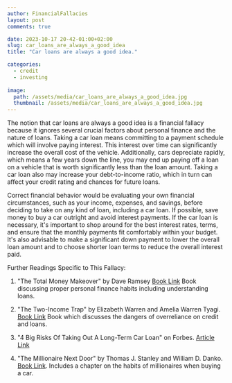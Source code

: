 ```yaml
---
author: FinancialFallacies
layout: post
comments: true

date: 2023-10-17 20-42-01:00+02:00  
slug: car_loans_are_always_a_good_idea
title: "Car loans are always a good idea."

categories:
  - credit
  - investing
  
image:
  path: /assets/media/car_loans_are_always_a_good_idea.jpg
  thumbnail: /assets/media/car_loans_are_always_a_good_idea.jpg
---
```


The notion that car loans are always a good idea is a financial fallacy because it ignores several crucial factors about personal finance and the nature of loans. Taking a car loan means committing to a payment schedule which will involve paying interest. This interest over time can significantly increase the overall cost of the vehicle. Additionally, cars depreciate rapidly, which means a few years down the line, you may end up paying off a loan on a vehicle that is worth significantly less than the loan amount. Taking a car loan also may increase your debt-to-income ratio, which in turn can affect your credit rating and chances for future loans. 

Correct financial behavior would be evaluating your own financial circumstances, such as your income, expenses, and savings, before deciding to take on any kind of loan, including a car loan. If possible, save money to buy a car outright and avoid interest payments. If the car loan is necessary, it's important to shop around for the best interest rates, terms, and ensure that the monthly payments fit comfortably within your budget. It's also advisable to make a significant down payment to lower the overall loan amount and to choose shorter loan terms to reduce the overall interest paid.

Further Readings Specific to This Fallacy:


1. "The Total Money Makeover" by Dave Ramsey [Book Link](https://www.amazon.com/Total-Money-Makeover-Classic-Financial/dp/1595555277)
Book discussing proper personal finance habits including understanding loans.

2. "The Two-Income Trap" by Elizabeth Warren and Amelia Warren Tyagi. [Book Link](https://www.amazon.com/Two-Income-Trap-Middle-Class-Parents-Going/dp/0465090907)
Book which discusses the dangers of overreliance on credit and loans.

3. "4 Big Risks Of Taking Out A Long-Term Car Loan" on Forbes. [Article Link](https://www.forbes.com/sites/nextavenue/2017/05/16/4-big-risks-of-taking-out-a-long-term-car-loan/)

4. "The Millionaire Next Door" by Thomas J. Stanley and William D. Danko. [Book Link](https://www.amazon.com/Millionaire-Next-Door-Surprising-Americas/dp/1589795474).
Includes a chapter on the habits of millionaires when buying a car.
